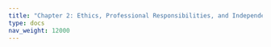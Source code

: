 ```yaml
---
title: "Chapter 2: Ethics, Professional Responsibilities, and Independence"
type: docs
nav_weight: 12000
---
```

